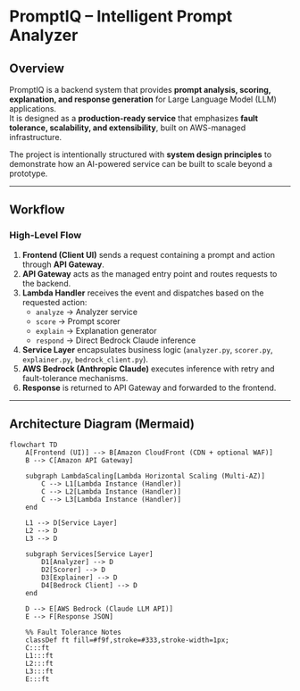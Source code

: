 # PromptIQ – Intelligent Prompt Analyzer

## Overview
PromptIQ is a backend system that provides **prompt analysis, scoring, explanation, and response generation** for Large Language Model (LLM) applications.  
It is designed as a **production-ready service** that emphasizes **fault tolerance, scalability, and extensibility**, built on AWS-managed infrastructure.

The project is intentionally structured with **system design principles** to demonstrate how an AI-powered service can be built to scale beyond a prototype.

---

## Workflow

### High-Level Flow
1. **Frontend (Client UI)** sends a request containing a prompt and action through **API Gateway**.  
2. **API Gateway** acts as the managed entry point and routes requests to the backend.  
3. **Lambda Handler** receives the event and dispatches based on the requested action:  
   - `analyze` → Analyzer service  
   - `score` → Prompt scorer  
   - `explain` → Explanation generator  
   - `respond` → Direct Bedrock Claude inference  
4. **Service Layer** encapsulates business logic (`analyzer.py`, `scorer.py`, `explainer.py`, `bedrock_client.py`).  
5. **AWS Bedrock (Anthropic Claude)** executes inference with retry and fault-tolerance mechanisms.  
6. **Response** is returned to API Gateway and forwarded to the frontend.

---

## Architecture Diagram (Mermaid)

```mermaid
flowchart TD
    A[Frontend (UI)] --> B[Amazon CloudFront (CDN + optional WAF)]
    B --> C[Amazon API Gateway]

    subgraph LambdaScaling[Lambda Horizontal Scaling (Multi-AZ)]
        C --> L1[Lambda Instance (Handler)]
        C --> L2[Lambda Instance (Handler)]
        C --> L3[Lambda Instance (Handler)]
    end

    L1 --> D[Service Layer]
    L2 --> D
    L3 --> D

    subgraph Services[Service Layer]
        D1[Analyzer] --> D
        D2[Scorer] --> D
        D3[Explainer] --> D
        D4[Bedrock Client] --> D
    end

    D --> E[AWS Bedrock (Claude LLM API)]
    E --> F[Response JSON]

    %% Fault Tolerance Notes
    classDef ft fill=#f9f,stroke=#333,stroke-width=1px;
    C:::ft
    L1:::ft
    L2:::ft
    L3:::ft
    E:::ft
